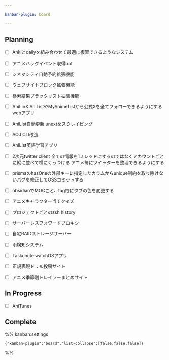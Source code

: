 ```yaml
---

kanban-plugin: board

---
```


## Planning

- [ ] Ankiとdailyを組み合わせて最適に復習できるようなシステム
- [ ] アニメハックイベント取得bot
- [ ] シネマシティ自動予約拡張機能
- [ ] ウェブサイトブロック拡張機能
- [ ] 検索結果ブラックリスト拡張機能
- [ ] AniLinX
	AniListやMyAnimeListから公式Xを全てフォローできるようにするwebアプリ
- [ ] AniList自動更新
	unextをスクレイピング
- [ ] AOJ CLI改造
- [ ] AniList英語学習アプリ
- [ ] 2次元twitter client
	全ての情報を1スレッドにするのではなくアカウントごとに縦に並べて横にくっつける
	アニメ毎にツイッターを整理できるようにする
- [ ] prismaのhasOneの外部キーに指定したカラムからunique制約を取り除けないバグを修正してOSSコミットする
- [ ] obsidianでMOCごと、tag毎にタブの色を変更する
- [ ] アニメキャラクター当てクイズ
- [ ] プロジェクトごとのzsh history
- [ ] サーバーレスフォワードプロキシ
- [ ] 自宅RAIDストレージサーバー
- [ ] 雨検知システム
- [ ] Taskchute watchOSアプリ
- [ ] 正規表現ドリル投稿サイト
- [ ] アニメ季節別トレイラーまとめサイト


## In Progress

- [ ] AniTunes


## Complete





%% kanban:settings
```
{"kanban-plugin":"board","list-collapse":[false,false,false]}
```
%%